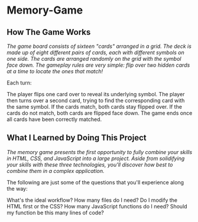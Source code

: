 # Memory-Game

## How The Game Works
_The game board consists of sixteen "cards" arranged in a grid. The deck is made up of eight different pairs of cards, each with different symbols on one side. The cards are arranged randomly on the grid with the symbol face down. The gameplay rules are very simple: flip over two hidden cards at a time to locate the ones that match!_

Each turn:

The player flips one card over to reveal its underlying symbol.
The player then turns over a second card, trying to find the corresponding card with the same symbol.
If the cards match, both cards stay flipped over.
If the cards do not match, both cards are flipped face down.
The game ends once all cards have been correctly matched.

## What I Learned by Doing This Project
_The memory game presents the first opportunity to fully combine your skills in HTML, CSS, and JavaScript into a large project. Aside from solidifying your skills with these three technologies, you'll discover how best to combine them in a complex application._

The following are just some of the questions that you'll experience along the way:

What's the ideal workflow?
How many files do I need?
Do I modify the HTML first or the CSS?
How many JavaScript functions do I need?
Should my function be this many lines of code?
